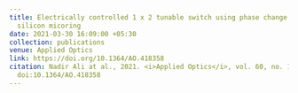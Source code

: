 ```yaml
---
title: Electrically controlled 1 x 2 tunable switch using phase change material embedded
  silicon micoring
date: 2021-03-30 16:09:00 +05:30
collection: publications
venue: Applied Optics
link: https://doi.org/10.1364/AO.418358
citation: Nadir Ali at al., 2021. <i>Applied Optics</i>, vol. 60, no. 12, p. 3559-68,
  doi:10.1364/AO.418358
---
```


